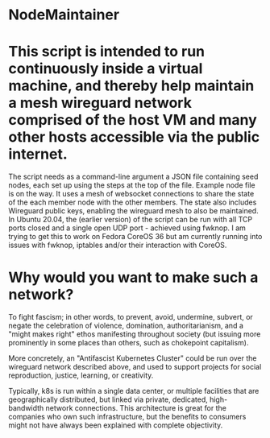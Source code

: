 # NodeMaintainer

# This script is intended to run continuously inside a virtual machine, and thereby help maintain a mesh wireguard network comprised of the host VM and many other hosts accessible via the public internet.

The script needs as a command-line argument a JSON file containing seed nodes, each set up using the steps at the top of the file. Example node file is on the way. It uses a mesh of websocket connections to share the state of the each member node with the other members. The state also includes Wireguard public keys, enabling the wireguard mesh to also be maintained. In Ubuntu 20.04, the (earlier version) of the script can be run with all TCP ports closed and a single open UDP port - achieved using fwknop. I am trying to get this to work on Fedora CoreOS 36 but am currently running into issues with fwknop, iptables and/or their interaction with CoreOS.

# Why would you want to make such a network?

To fight fascism; in other words, to prevent, avoid, undermine, subvert, or negate the celebration of violence, domination, authoritarianism, and a "might makes right" ethos manifesting throughout society (but issuing more prominently in some places than others, such as chokepoint capitalism).

More concretely, an "Antifascist Kubernetes Cluster" could be run over the wireguard network described above, and used to support projects for social reproduction, justice, learning, or creativity.

Typically, k8s is run within a single data center, or multiple facilities that are geographically distributed, but linked via private, dedicated, high-bandwidth network connections. This architecture is great for the companies who own such infrastructure, but the benefits to consumers might not have always been explained with complete objectivity.
